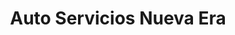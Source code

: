 ---
title: "Auto Servicios Nueva Era"
url: /la-chorrera/auto-servicios-nueva-era/
shop: reparación de automóviles
---